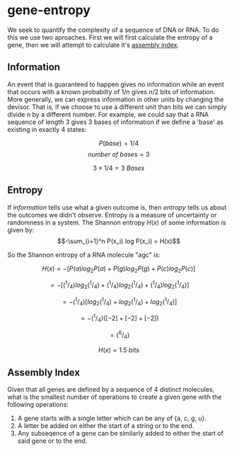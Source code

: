 # gene-entropy

We seek to quantify the complexity of a sequence of DNA or RNA. To do this we use two aproaches. First we will first calculate the entropy of a gene, then we will attempt to calculate it's [assembly index](https://www.nature.com/articles/s41467-021-23258-x). 

## Information
An event that is guaranteed to happen gives no information while an event that occurs with a known probabilty of $1/n$ gives $n/2$ bits of information. More generally, we can express information in other units by changing the devisor. That is, if we choose to use a different unit than bits we can simply divide n by a different number. For example, we could say that a RNA sequence of length 3 gives 3 bases of information if we define a 'base' as existing in exactly 4 states:

$$ P(base) = 1/4 $$
$$number\: of\: bases = 3 $$


$$ 3  \times 1/4 = 3\:Bases $$

## Entropy
If _information_ tells use what a given outcome is, then _entropy_ tells us about the outcomes we didn't observe. Entropy is a measure of uncertainty or randomness in a system. The Shannon entropy $H(x)$ of some information is given by: 
$$-\sum_{i=1}^n P(x_i) log P(x_i) = H(x)$$

So the Shannon entropy of a RNA molecule "agc" is:

$$H(x) = -[P(a) log{_2} P(a) + P(g) log{_2} P(g) + P(c) log{_2} P(c)]$$


$$ = -[(^1/_4) log{_2} (^1/_4) + (^1/_4) log{_2} (^1/_4) + (^1/_4) log{_2} (^1/_4)]$$


$$ = -(^1/_4) [log{_2} (^1/_4) + log{_2} (^1/_4) + log{_2} (^1/_4)]$$

$$ = -(^1/_4) ([-2] + [-2] + [-2])$$

$$ = (^6/_4)$$

$$H(x) = 1.5 \: bits$$ 

## Assembly Index

Given that all genes are defined by a sequence of 4 distinct molecules, what is the smallest number of operations to create a given gene with the following operations: 

1. A gene starts with a single letter which can be any of {a, c, g, u}. 
2. A letter be added on either the start of a string or to the end.
3. Any subseqence of a gene can be similarly added to either the start of said gene or to the end.
